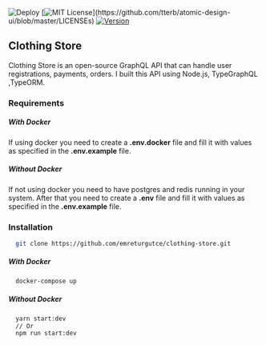 ![Deploy](https://github.com/emreturgutce/clothing-store/workflows/Deploy%20Workflow/badge.svg) [![MIT License](https://img.shields.io/apm/l/atomic-design-ui.svg?)](https://github.com/tterb/atomic-design-ui/blob/master/LICENSEs) [![Version](https://badge.fury.io/gh/tterb%2FHyde.svg)](https://badge.fury.io/gh/tterb%2FHyde) 

## Clothing Store

Clothing Store is an open-source GraphQL API that can handle user registrations, payments, orders. I built this API using Node.js, TypeGraphQL ,TypeORM.

### Requirements

##### With Docker

If using docker you need to create a **.env.docker** file and fill it with values as specified in the **.env.example** file.


##### Without Docker

If not using docker you need to have postgres and redis running in your system. After that you need to create a **.env** file and fill it with values as specified in the **.env.example** file.

### Installation

```bash
  git clone https://github.com/emreturgutce/clothing-store.git
```

##### With Docker

```bash
  docker-compose up
```

##### Without Docker

```bash
  yarn start:dev
  // Or
  npm run start:dev
```
